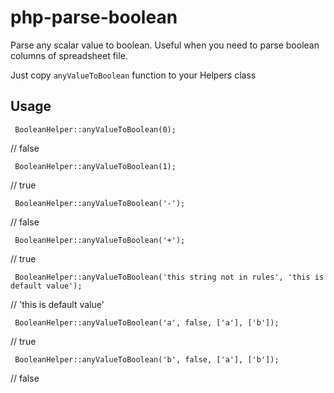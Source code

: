 # php-parse-boolean
Parse any scalar value to boolean. Useful when you need to parse boolean columns of spreadsheet file.

Just copy `anyValueToBoolean` function to your Helpers class

## Usage

`
BooleanHelper::anyValueToBoolean(0);`

// false


`
BooleanHelper::anyValueToBoolean(1);`

// true


`
BooleanHelper::anyValueToBoolean('-');`

// false


`
BooleanHelper::anyValueToBoolean('+');`

// true


`
BooleanHelper::anyValueToBoolean('this string not in rules', 'this is default value');`

// 'this is default value'


`
BooleanHelper::anyValueToBoolean('a', false, ['a'], ['b']);`

// true


`
BooleanHelper::anyValueToBoolean('b', false, ['a'], ['b']);`

// false

